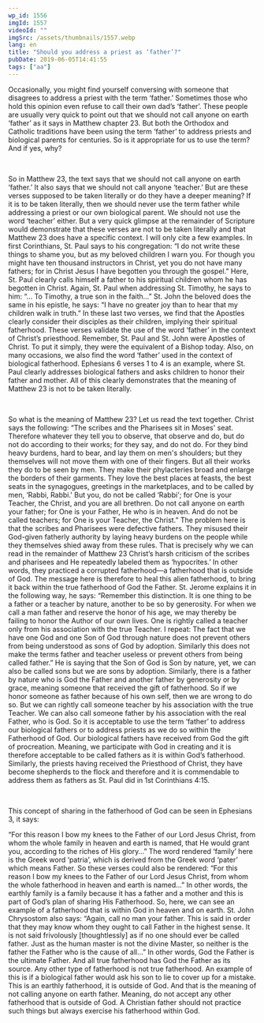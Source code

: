 ```yaml
---
wp_id: 1556
imgId: 1557
videoId: ""
imgSrc: /assets/thumbnails/1557.webp
lang: en
title: "Should you address a priest as ‘father’?"
pubDate: 2019-06-05T14:41:55
tags: ["aa"]
---
```


<p>Occasionally, you might find yourself conversing with someone that disagrees to address a priest with the term ‘father.’ Sometimes those who hold this opinion even refuse to call their own dad’s ‘father’. These people are usually very quick to point out that we should not call anyone on earth ‘father’ as it says in Matthew chapter 23. But both the Orthodox and Catholic traditions have been using the term ‘father’ to address priests and biological parents for centuries. So is it appropriate for us to use the term? And if yes, why?</p>
<p>&nbsp;</p>
<p>So in Matthew 23, the text says that we should not call anyone on earth ‘father.’ It also says that we should not call anyone ‘teacher.’ But are these verses supposed to be taken literally or do they have a deeper meaning? If it is to be taken literally, then we should never use the term father while addressing a priest or our own biological parent. We should not use the word ‘teacher’ either. But a very quick glimpse at the remainder of Scripture would demonstrate that these verses are not to be taken literally and that Matthew 23 does have a specific context. I will only cite a few examples. In first Corinthians, St. Paul says to his congregation: “I do not write these things to shame you, but as my beloved children I warn you. For though you might have ten thousand instructors in Christ, yet you do not have many fathers; for in Christ Jesus I have begotten you through the gospel.” Here, St. Paul clearly calls himself a father to his spiritual children whom he has begotten in Christ. Again, St. Paul when addressing St. Timothy, he says to him: “… To Timothy, a true son in the faith&#8230;” St. John the beloved does the same in his epistle, he says: “I have no greater joy than to hear that my children walk in truth.” In these last two verses, we find that the Apostles clearly consider their disciples as their children, implying their spiritual fatherhood. These verses validate the use of the word ‘father’ in the context of Christ’s priesthood. Remember, St. Paul and St. John were Apostles of Christ. To put it simply, they were the equivalent of a Bishop today. Also, on many occasions, we also find the word ‘father’ used in the context of biological fatherhood. Ephesians 6 verses 1 to 4 is an example, where St. Paul clearly addresses biological fathers and asks children to honor their father and mother. All of this clearly demonstrates that the meaning of Matthew 23 is not to be taken literally.</p>
<p>&nbsp;</p>
<p>So what is the meaning of Matthew 23? Let us read the text together. Christ says the following: “The scribes and the Pharisees sit in Moses' seat. Therefore whatever they tell you to observe, that observe and do, but do not do according to their works; for they say, and do not do. For they bind heavy burdens, hard to bear, and lay them on men's shoulders; but they themselves will not move them with one of their fingers. But all their works they do to be seen by men. They make their phylacteries broad and enlarge the borders of their garments. They love the best places at feasts, the best seats in the synagogues, greetings in the marketplaces, and to be called by men, &#8216;Rabbi, Rabbi.' But you, do not be called &#8216;Rabbi'; for One is your Teacher, the Christ, and you are all brethren. Do not call anyone on earth your father; for One is your Father, He who is in heaven. And do not be called teachers; for One is your Teacher, the Christ.” The problem here is that the scribes and Pharisees were defective fathers. They misused their God-given fatherly authority by laying heavy burdens on the people while they themselves shied away from these rules. That is precisely why we can read in the remainder of Matthew 23 Christ’s harsh criticism of the scribes and pharisees and He repeatedly labeled them as ‘hypocrites.’ In other words, they practiced a corrupted fatherhood—a fatherhood that is outside of God. The message here is therefore to heal this alien fatherhood, to bring it back within the true fatherhood of God the Father. St. Jerome explains it in the following way, he says: “Remember this distinction. It is one thing to be a father or a teacher by nature, another to be so by generosity. For when we call a man father and reserve the honor of his age, we may thereby be failing to honor the Author of our own lives. One is rightly called a teacher only from his association with the true Teacher. I repeat: The fact that we have one God and one Son of God through nature does not prevent others from being understood as sons of God by adoption. Similarly this does not make the terms father and teacher useless or prevent others from being called father.” He is saying that the Son of God is Son by nature, yet, we can also be called sons but we are sons by adoption. Similarly, there is a father by nature who is God the Father and another father by generosity or by grace, meaning someone that received the gift of fatherhood. So if we honor someone as father because of his own self, then we are wrong to do so. But we can rightly call someone teacher by his association with the true Teacher. We can also call someone father by his association with the real Father, who is God. So it is acceptable to use the term ‘father’ to address our biological fathers or to address priests as we do so within the Fatherhood of God. Our biological fathers have received from God the gift of procreation. Meaning, we participate with God in creating and it is therefore acceptable to be called fathers as it is within God’s fatherhood. Similarly, the priests having received the Priesthood of Christ, they have become shepherds to the flock and therefore and it is commendable to address them as fathers as St. Paul did in 1st Corinthians 4:15.</p>
<p>&nbsp;</p>
<p>This concept of sharing in the fatherhood of God can be seen in Ephesians 3, it says:</p>
<p>“For this reason I bow my knees to the Father of our Lord Jesus Christ, from whom the whole family in heaven and earth is named, that He would grant you, according to the riches of His glory&#8230;” The word rendered ‘family’ here is the Greek word ‘patria’, which is derived from the Greek word ‘pater’ which means Father. So these verses could also be rendered: “For this reason I bow my knees to the Father of our Lord Jesus Christ, from whom the whole fatherhood in heaven and earth is named…” In other words, the earthly family is a family because it has a father and a mother and this is part of God’s plan of sharing His Fatherhood. So, here, we can see an example of a fatherhood that is within God in heaven and on earth. St. John Chrysostom also says: “Again, call no man your father. This is said in order that they may know whom they ought to call Father in the highest sense. It is not said frivolously [thoughtlessly] as if no one should ever be called father. Just as the human master is not the divine Master, so neither is the father the Father who is the cause of all&#8230;” In other words, God the Father is the ultimate Father. And all true fatherhood has God the Father as its source. Any other type of fatherhood is not true fatherhood. An example of this is if a biological father would ask his son to lie to cover up for a mistake. This is an earthly fatherhood, it is outside of God. And that is the meaning of not calling anyone on earth father. Meaning, do not accept any other fatherhood that is outside of God. A Christian father should not practice such things but always exercise his fatherhood within God.</p>
